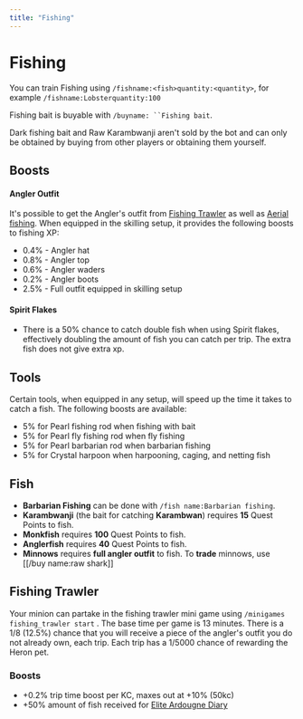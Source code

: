 ```yaml
---
title: "Fishing"
---
```


# Fishing

You can train Fishing using `/fishname:<fish>quantity:<quantity>`, for example `/fishname:Lobsterquantity:100`

Fishing bait is buyable with `/buyname: ``Fishing bait`.

Dark fishing bait and Raw Karambwanji aren't sold by the bot and can only be obtained by buying from other players or obtaining them yourself.

## Boosts

#### Angler Outfit

It's possible to get the Angler's outfit from [Fishing Trawler](fishing-trawler.md) as well as [Aerial fishing](https://wiki.oldschool.gg/skills/fishing/aerial-fishing). When equipped in the skilling setup, it provides the following boosts to fishing XP:

- 0.4% - Angler hat
- 0.8% - Angler top
- 0.6% - Angler waders
- 0.2% - Angler boots
- 2.5% - Full outfit equipped in skilling setup

#### Spirit Flakes

- There is a 50% chance to catch double fish when using Spirit flakes, effectively doubling the amount of fish you can catch per trip. The extra fish does not give extra xp.

## **Tools**

Certain tools, when equipped in any setup, will speed up the time it takes to catch a fish. The following boosts are available:

- 5% for Pearl fishing rod when fishing with bait
- 5% for Pearl fly fishing rod when fly fishing
- 5% for Pearl barbarian rod when barbarian fishing
- 5% for Crystal harpoon when harpooning, caging, and netting fish

## Fish

- **Barbarian Fishing** can be done with `/fish name:Barbarian fishing`.
- **Karambwanji** (the bait for catching **Karambwan**) requires **15** Quest Points to fish.
- **Monkfish** requires **100** Quest Points to fish.
- **Anglerfish** requires **40** Quest Points to fish.
- **Minnows** requires **full angler outfit** to fish. To **trade** minnows, use [[/buy name\:raw shark]]

## Fishing Trawler

Your minion can partake in the fishing trawler mini game using `/minigames fishing_trawler start` . The base time per game is 13 minutes. There is a 1/8 (12.5%) chance that you will receive a piece of the angler's outfit you do not already own, each trip. Each trip has a 1/5000 chance of rewarding the Heron pet.

### Boosts

- \+0.2% trip time boost per KC, maxes out at +10% (50kc)
- \+50% amount of fish received for [Elite Ardougne Diary](../../miscellaneous/achievement-diaries.md#ardougne-diary-elite)
